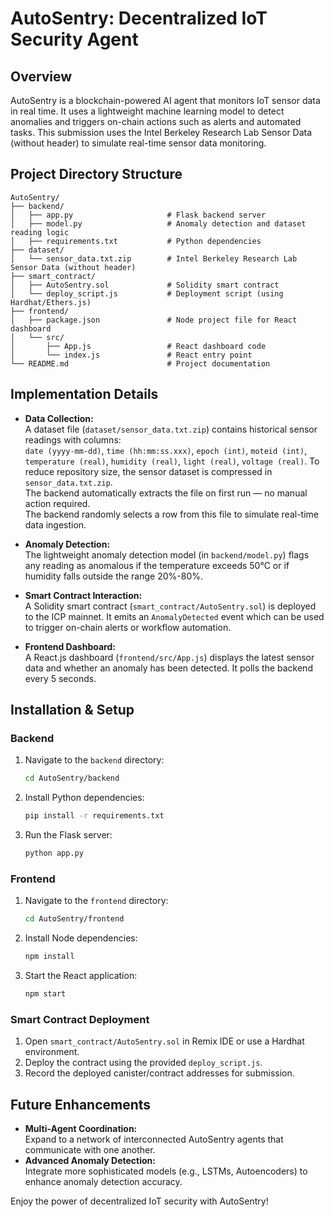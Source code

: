# AutoSentry: Decentralized IoT Security Agent

## Overview
AutoSentry is a blockchain-powered AI agent that monitors IoT sensor data in real time. It uses a lightweight machine learning model to detect anomalies and triggers on-chain actions such as alerts and automated tasks. This submission uses the Intel Berkeley Research Lab Sensor Data (without header) to simulate real-time sensor data monitoring.

## Project Directory Structure

```
AutoSentry/
├── backend/
│   ├── app.py                     # Flask backend server
│   ├── model.py                   # Anomaly detection and dataset reading logic
│   ├── requirements.txt           # Python dependencies
├── dataset/
│   └── sensor_data.txt.zip        # Intel Berkeley Research Lab Sensor Data (without header)
├── smart_contract/
│   ├── AutoSentry.sol             # Solidity smart contract
│   └── deploy_script.js           # Deployment script (using Hardhat/Ethers.js)
├── frontend/
│   ├── package.json               # Node project file for React dashboard
│   └── src/
│       ├── App.js                 # React dashboard code
│       └── index.js               # React entry point
└── README.md                      # Project documentation
```

## Implementation Details

- **Data Collection:**  
  A dataset file (`dataset/sensor_data.txt.zip`) contains historical sensor readings with columns:  
  `date (yyyy-mm-dd)`, `time (hh:mm:ss.xxx)`, `epoch (int)`, `moteid (int)`, `temperature (real)`, `humidity (real)`, `light (real)`, `voltage (real)`.
  To reduce repository size, the sensor dataset is compressed in `sensor_data.txt.zip`.  
  The backend automatically extracts the file on first run — no manual action required.  
  The backend randomly selects a row from this file to simulate real-time data ingestion.

- **Anomaly Detection:**  
  The lightweight anomaly detection model (in `backend/model.py`) flags any reading as anomalous if the temperature exceeds 50°C or if humidity falls outside the range 20%-80%.

- **Smart Contract Interaction:**  
  A Solidity smart contract (`smart_contract/AutoSentry.sol`) is deployed to the ICP mainnet. It emits an `AnomalyDetected` event which can be used to trigger on-chain alerts or workflow automation.

- **Frontend Dashboard:**  
  A React.js dashboard (`frontend/src/App.js`) displays the latest sensor data and whether an anomaly has been detected. It polls the backend every 5 seconds.

## Installation & Setup

### Backend
1. Navigate to the `backend` directory:
   ```bash
   cd AutoSentry/backend
   ```
2. Install Python dependencies:
   ```bash
   pip install -r requirements.txt
   ```
3. Run the Flask server:
   ```bash
   python app.py
   ```

### Frontend
1. Navigate to the `frontend` directory:
   ```bash
   cd AutoSentry/frontend
   ```
2. Install Node dependencies:
   ```bash
   npm install
   ```
3. Start the React application:
   ```bash
   npm start
   ```

### Smart Contract Deployment
1. Open `smart_contract/AutoSentry.sol` in Remix IDE or use a Hardhat environment.
2. Deploy the contract using the provided `deploy_script.js`.
3. Record the deployed canister/contract addresses for submission.

## Future Enhancements
- **Multi-Agent Coordination:**  
  Expand to a network of interconnected AutoSentry agents that communicate with one another.
- **Advanced Anomaly Detection:**  
  Integrate more sophisticated models (e.g., LSTMs, Autoencoders) to enhance anomaly detection accuracy.

Enjoy the power of decentralized IoT security with AutoSentry!
